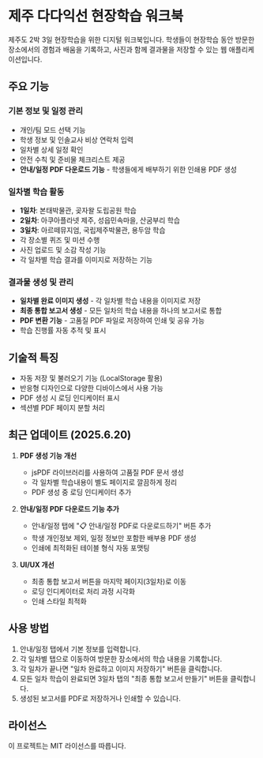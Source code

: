 # 제주 다다익선 현장학습 워크북

제주도 2박 3일 현장학습을 위한 디지털 워크북입니다. 학생들이 현장학습 동안 방문한 장소에서의 경험과 배움을 기록하고, 사진과 함께 결과물을 저장할 수 있는 웹 애플리케이션입니다.

## 주요 기능

### 기본 정보 및 일정 관리
- 개인/팀 모드 선택 기능
- 학생 정보 및 인솔교사 비상 연락처 입력
- 일차별 상세 일정 확인
- 안전 수칙 및 준비물 체크리스트 제공
- **안내/일정 PDF 다운로드 기능** - 학생들에게 배부하기 위한 인쇄용 PDF 생성

### 일차별 학습 활동
- **1일차**: 본태박물관, 곶자왈 도립공원 학습
- **2일차**: 아쿠아플라넷 제주, 성읍민속마을, 산굼부리 학습
- **3일차**: 아르떼뮤지엄, 국립제주박물관, 용두암 학습
- 각 장소별 퀴즈 및 미션 수행
- 사진 업로드 및 소감 작성 기능
- 각 일차별 학습 결과를 이미지로 저장하는 기능

### 결과물 생성 및 관리
- **일차별 완료 이미지 생성** - 각 일차별 학습 내용을 이미지로 저장
- **최종 통합 보고서 생성** - 모든 일차의 학습 내용을 하나의 보고서로 통합
- **PDF 변환 기능** - 고품질 PDF 파일로 저장하여 인쇄 및 공유 가능
- 학습 진행률 자동 추적 및 표시

## 기술적 특징
- 자동 저장 및 불러오기 기능 (LocalStorage 활용)
- 반응형 디자인으로 다양한 디바이스에서 사용 가능
- PDF 생성 시 로딩 인디케이터 표시
- 섹션별 PDF 페이지 분할 처리

## 최근 업데이트 (2025.6.20)
1. **PDF 생성 기능 개선**
   - jsPDF 라이브러리를 사용하여 고품질 PDF 문서 생성
   - 각 일차별 학습내용이 별도 페이지로 깔끔하게 정리
   - PDF 생성 중 로딩 인디케이터 추가

2. **안내/일정 PDF 다운로드 기능 추가**
   - 안내/일정 탭에 "📋 안내/일정 PDF로 다운로드하기" 버튼 추가
   - 학생 개인정보 제외, 일정 정보만 포함한 배부용 PDF 생성
   - 인쇄에 최적화된 테이블 형식 자동 포맷팅

3. **UI/UX 개선**
   - 최종 통합 보고서 버튼을 마지막 페이지(3일차)로 이동
   - 로딩 인디케이터로 처리 과정 시각화
   - 인쇄 스타일 최적화

## 사용 방법
1. 안내/일정 탭에서 기본 정보를 입력합니다.
2. 각 일차별 탭으로 이동하여 방문한 장소에서의 학습 내용을 기록합니다.
3. 각 일차가 끝나면 "일차 완료하고 이미지 저장하기" 버튼을 클릭합니다.
4. 모든 일차 학습이 완료되면 3일차 탭의 "최종 통합 보고서 만들기" 버튼을 클릭합니다.
5. 생성된 보고서를 PDF로 저장하거나 인쇄할 수 있습니다.

## 라이선스
이 프로젝트는 MIT 라이선스를 따릅니다.